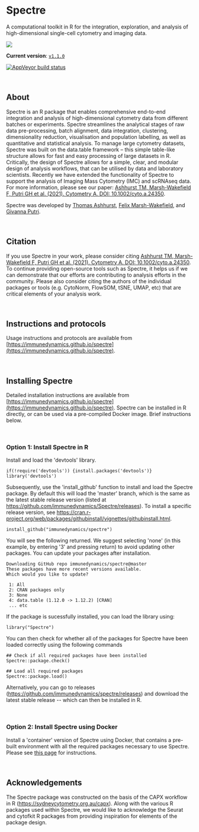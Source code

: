 # Spectre

A computational toolkit in R for the integration, exploration, and analysis of high-dimensional single-cell cytometry and imaging data.

<img src="https://raw.githubusercontent.com/tomashhurst/tomashhurst.github.io/master/images/Spectre.png">

**Current version**: [`v1.1.0`](https://github.com/ImmuneDynamics/Spectre/releases)

[![AppVeyor build status](https://ci.appveyor.com/api/projects/status/akhvb8wub6d6xhtd?svg=true)](https://ci.appveyor.com/project/tomashhurst/spectre)

<br/>

## About

<!--<img src="https://github.com/ImmuneDynamics/Spectre/blob/master/image/Spectre.png?raw=true" alt="logo" width="250" align="right"/>-->

Spectre is an R package that enables comprehensive end-to-end integration and analysis of high-dimensional cytometry data from different batches or experiments. Spectre streamlines the analytical stages of raw data pre-processing, batch alignment, data integration, clustering, dimensionality reduction, visualisation and population labelling, as well as quantitative and statistical analysis. To manage large cytometry datasets, Spectre was built on the data.table framework – this simple table-like structure allows for fast and easy processing of large datasets in R. Critically, the design of Spectre allows for a simple, clear, and modular design of analysis workflows, that can be utilised by data and laboratory scientists. Recently we have extended the functionality of Spectre to support the analysis of Imaging Mass Cytometry (IMC) and scRNAseq data. For more information, please see our paper: [Ashhurst TM, Marsh-Wakefield F, Putri GH et al. (2021). Cytometry A. DOI: 10.1002/cyto.a.24350](https://doi.org/10.1002/cyto.a.24350).

Spectre was developed by [Thomas Ashhurst](https://immunedynamics.github.io/thomas-ashhurst/), [Felix Marsh-Wakefield](https://immunedynamics.github.io/felix-marsh-wakefield/), and [Givanna Putri](https://immunedynamics.github.io/givanna-putri/).

<br/>

## Citation
If you use Spectre in your work, please consider citing [Ashhurst TM, Marsh-Wakefield F, Putri GH et al. (2021). Cytometry A. DOI: 10.1002/cyto.a.24350](https://doi.org/10.1002/cyto.a.24350). To continue providing open-source tools such as Spectre, it helps us if we can demonstrate that our efforts are contributing to analysis efforts in the community. Please also consider citing the authors of the individual packages or tools (e.g. CytoNorm, FlowSOM, tSNE, UMAP, etc) that are critical elements of your analysis work.

<br/>

## Instructions and protocols
Usage instructions and protocols are available from [https://immunedynamics.github.io/spectre](https://immunedynamics.github.io/spectre).

<br/>

## Installing Spectre

Detailed installation instructions are available from [https://immunedynamics.github.io/spectre](https://immunedynamics.github.io/spectre). Spectre can be installed in R directly, or can be used via a pre-compiled Docker image. Brief instructions below.

<br/>

### Option 1: Install Spectre in R

Install and load the 'devtools' library.

```     
if(!require('devtools')) {install.packages('devtools')}
library('devtools')
```

Subsequently, use the 'install_github' function to install and load the Spectre package. By default this will load the 'master' branch, which is the same as the latest stable release version (listed at https://github.com/immunedynamics/Spectre/releases). To install a specific release version, see https://cran.r-project.org/web/packages/githubinstall/vignettes/githubinstall.html.

```
install_github("immunedynamics/spectre")
```

You will see the following returned. We suggest selecting 'none' (in this example, by entering '3' and pressing return) to avoid updating other packages. You can update your packages after installation.
```
Downloading GitHub repo immunedynamics/spectre@master
These packages have more recent versions available.
Which would you like to update?

 1: All                                 
 2: CRAN packages only                  
 3: None                                
 4: data.table (1.12.0 -> 1.12.2) [CRAN]
 ... etc
 ```

If the package is sucessfully installed, you can load the library using:
```
library("Spectre")
```

You can then check for whether all of the packages for Spectre have been loaded correctly using the following commands
```
## Check if all required packages have been installed
Spectre::package.check()
 
## Load all required packages
Spectre::package.load()
```

Alternatively, you can go to releases (https://github.com/immunedynamics/spectre/releases) and download the latest stable release -- which can then be installed in R.

<br/>

### Option 2: Install Spectre using Docker

Install a 'container' version of Spectre using Docker, that contains a pre-built environment with all the required packages necessary to use Spectre. Please see [this page](https://wiki.centenary.org.au/display/SPECTRE/Install+from+Docker) for instructions.

<br/>

## Acknowledgements
The Spectre package was constructed on the basis of the CAPX workflow in R (https://sydneycytometry.org.au/capx). Along with the various R packages used within Spectre, we would like to acknowledge the Seurat and cytofkit R packages from providing inspiration for elements of the package design.
